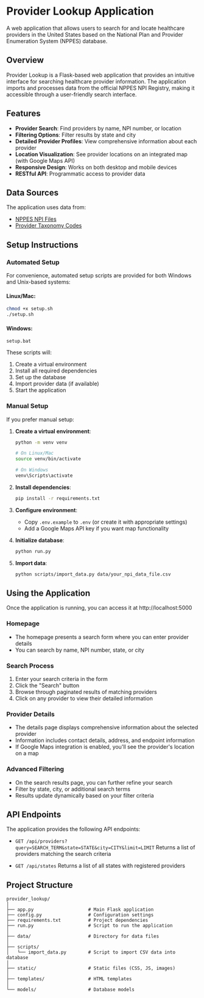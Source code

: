 # Provider Lookup Application

A web application that allows users to search for and locate healthcare providers in the United States based on the National Plan and Provider Enumeration System (NPPES) database.

## Overview

Provider Lookup is a Flask-based web application that provides an intuitive interface for searching healthcare provider information. The application imports and processes data from the official NPPES NPI Registry, making it accessible through a user-friendly search interface.

## Features

- **Provider Search**: Find providers by name, NPI number, or location
- **Filtering Options**: Filter results by state and city
- **Detailed Provider Profiles**: View comprehensive information about each provider
- **Location Visualization**: See provider locations on an integrated map (with Google Maps API)
- **Responsive Design**: Works on both desktop and mobile devices
- **RESTful API**: Programmatic access to provider data

## Data Sources

The application uses data from:
- [NPPES NPI Files](https://download.cms.gov/nppes/NPI_Files.html)
- [Provider Taxonomy Codes](https://www.nucc.org/index.php/code-sets-mainmenu-41/provider-taxonomy-mainmenu-40/csv-mainmenu-57)

## Setup Instructions

### Automated Setup

For convenience, automated setup scripts are provided for both Windows and Unix-based systems:

#### Linux/Mac:
```bash
chmod +x setup.sh
./setup.sh
```

#### Windows:
```
setup.bat
```

These scripts will:
1. Create a virtual environment
2. Install all required dependencies
3. Set up the database
4. Import provider data (if available)
5. Start the application

### Manual Setup

If you prefer manual setup:

1. **Create a virtual environment**:
   ```bash
   python -m venv venv
   
   # On Linux/Mac
   source venv/bin/activate
   
   # On Windows
   venv\Scripts\activate
   ```

2. **Install dependencies**:
   ```bash
   pip install -r requirements.txt
   ```

3. **Configure environment**:
   - Copy `.env.example` to `.env` (or create it with appropriate settings)
   - Add a Google Maps API key if you want map functionality

4. **Initialize database**:
   ```bash
   python run.py
   ```

5. **Import data**:
   ```bash
   python scripts/import_data.py data/your_npi_data_file.csv
   ```

## Using the Application

Once the application is running, you can access it at http://localhost:5000

### Homepage
- The homepage presents a search form where you can enter provider details
- You can search by name, NPI number, state, or city

### Search Process
1. Enter your search criteria in the form
2. Click the "Search" button
3. Browse through paginated results of matching providers
4. Click on any provider to view their detailed information

### Provider Details
- The details page displays comprehensive information about the selected provider
- Information includes contact details, address, and endpoint information
- If Google Maps integration is enabled, you'll see the provider's location on a map

### Advanced Filtering
- On the search results page, you can further refine your search
- Filter by state, city, or additional search terms
- Results update dynamically based on your filter criteria

## API Endpoints

The application provides the following API endpoints:

- `GET /api/providers?query=SEARCH_TERM&state=STATE&city=CITY&limit=LIMIT`
  Returns a list of providers matching the search criteria

- `GET /api/states`
  Returns a list of all states with registered providers

## Project Structure

```
provider_lookup/
│
├── app.py                    # Main Flask application
├── config.py                 # Configuration settings
├── requirements.txt          # Project dependencies
├── run.py                    # Script to run the application
│
├── data/                     # Directory for data files
│
├── scripts/
│   └── import_data.py        # Script to import CSV data into database
│
├── static/                   # Static files (CSS, JS, images)
│
├── templates/                # HTML templates
│
└── models/                   # Database models
```

